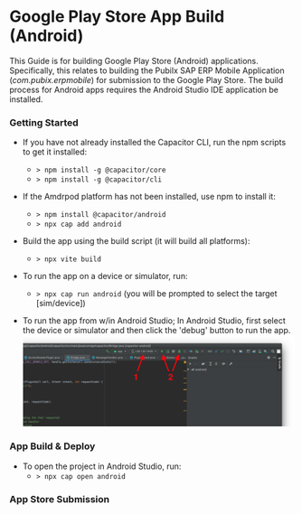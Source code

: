 # Google Play Store App Build (Android)

This Guide is for building Google Play Store (Android) applications.  Specifically, this relates to building the Pubilx SAP ERP Mobile Application (*com.pubix.erpmobile*) for submission to the Google Play Store.  The build process for Android apps requires the Android Studio IDE application be installed.

### Getting Started
- If you have not already installed the Capacitor CLI, run the npm scripts to get it installed:
    - `> npm install -g @capacitor/core`
    - `> npm install -g @capacitor/cli`

- If the Amdrpod platform has not been installed, use npm to install it:
    - `> npm install @capacitor/android`
    - `> npx cap add android`

- Build the app using the build script (it will build all platforms):
    - `> npx vite build`

- To run the app on a device or simulator, run:
    - `> npx cap run android`   (you will be prompted to select the target [sim/device])

- To run the app from w/in Android Studio; In Android Studio, first select the device or simulator and then click the 'debug' button to run the app.
![Xcode Image](./img/runInAndroidStudio.png)


### App Build & Deploy
- To open the project in Android Studio, run:
    - `> npx cap open android`

### App Store Submission